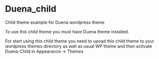 Duena_child
===========

Child theme example for Duena wordpress theme

To use this child theme you must have Duena theme installed.

For start using this child theme you need to upoad this child theme to your wordpress themes directory as well as usual WP theme and then activate Duena-Child in Appearance -> Themes
